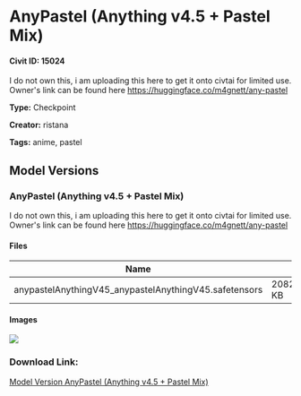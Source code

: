 # AnyPastel (Anything v4.5 + Pastel Mix) 

#### Civit ID: 15024

<p>I do not own this, i am uploading this here to get it onto civtai for limited use. Owner's link can be found here <a target="_blank" rel="ugc" href="https://huggingface.co/m4gnett/any-pastel">https://huggingface.co/m4gnett/any-pastel</a></p>

**Type:** Checkpoint

**Creator:** ristana

**Tags:** anime, pastel

## Model Versions

### AnyPastel (Anything v4.5 + Pastel Mix)

<p>I do not own this, i am uploading this here to get it onto civtai for limited use. Owner's link can be found here <a target="_blank" rel="ugc" href="https://huggingface.co/m4gnett/any-pastel">https://huggingface.co/m4gnett/any-pastel</a></p>

#### Files

| Name | Size | Type | Format | Download Url | AutoV1 | AutoV2 | SHA256 | CRC32 | BLAKE3 |
| --- | --- | --- | --- | --- | --- | --- | --- | --- | --- |
| anypastelAnythingV45_anypastelAnythingV45.safetensors | 2082642.052734375 KB | Pruned Model | SafeTensor | https://civitai.com/api/download/models/17701 | ADC7D8AF | 99D004EEEC | 99D004EEEC8AA635300C96DE972802492B6C9CB9B7904D97A16F5AD3EA7344F6 | 82AC61E2 | 08A5DB3C29E5A6048BD07B3367A6C500CB7AF40A77E8FDC5D875F486C19BBB08 |

#### Images

<p><img src="https://image.civitai.com/xG1nkqKTMzGDvpLrqFT7WA/e27c2b45-9cb4-4d71-8033-bb80c96c3e00/width=450/180931.jpeg" /></p>

### Download Link:

[Model Version AnyPastel (Anything v4.5 + Pastel Mix)](https://civitai.com/api/download/models/17701)


